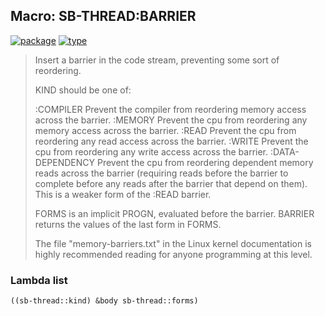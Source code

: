 ## Macro: SB-THREAD:BARRIER
[![package](https://img.shields.io/badge/Package-SB--THREAD-5f9ea0.svg?style=social&colorA=999999)](../) [![type](https://img.shields.io/badge/Type-Macro-5f9ea0.svg?style=social&colorA=999999)](../#macro) 

> Insert a barrier in the code stream, preventing some sort of
> reordering.
> 
> KIND should be one of:
> 
> :COMPILER
> Prevent the compiler from reordering memory access across the
> barrier.
> :MEMORY
> Prevent the cpu from reordering any memory access across the
> barrier.
> :READ
> Prevent the cpu from reordering any read access across the
> barrier.
> :WRITE
> Prevent the cpu from reordering any write access across the
> barrier.
> :DATA-DEPENDENCY
> Prevent the cpu from reordering dependent memory reads across the
> barrier (requiring reads before the barrier to complete before any
> reads after the barrier that depend on them).  This is a weaker
> form of the :READ barrier.
> 
> FORMS is an implicit PROGN, evaluated before the barrier.  BARRIER
> returns the values of the last form in FORMS.
> 
> The file "memory-barriers.txt" in the Linux kernel documentation is
> highly recommended reading for anyone programming at this level.

### Lambda list
```cl
((sb-thread::kind) &body sb-thread::forms)
```
